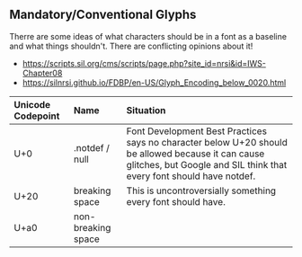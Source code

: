 ## Mandatory/Conventional Glyphs

Therre are some ideas of what characters should be in a font as a baseline and what things shouldn't. There are conflicting opinions about it!

- https://scripts.sil.org/cms/scripts/page.php?site_id=nrsi&id=IWS-Chapter08
- https://silnrsi.github.io/FDBP/en-US/Glyph_Encoding_below_0020.html


| Unicode Codepoint | Name | Situation |
|:--------|:---------|:----------|
| U+0 | .notdef / null | Font Development Best Practices says no character below U+20 should be allowed because it can cause glitches, but Google and SIL think that every font should have notdef. |
| U+20 | breaking space | This is uncontroversially something every font should have. |
| U+a0 | non-breaking space | |